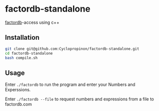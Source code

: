 # factordb-standalone
[factordb](http://factordb.com/)-access using c++

## Installation
``` bash
git clone git@github.com:Cyclopropinon/factordb-standalone.git
cd factordb-standalone
bash compile.sh
```

## Usage
Enter `./factordb` to run the program and enter your Numbers and Experssions.

Enter `./factordb --file` to request numbers and expressions from a file to factordb.com
